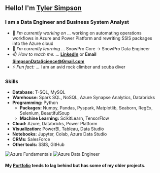 ## Hello! I'm [Tyler Simpson](https://www.tylerjsimpson.com/)
### I am a Data Engineer and Business System Analyst  
- 🔭 *I’m currently working on* ... working on automating operations workflows in Azure and Power Platform and rewriting SSIS packages into the Azure cloud
- 🌱 *I’m currently learning* ... SnowPro Core -> SnowPro Data Engineer  
- 📫 *How to reach me:* ... **[LinkedIn](https://www.linkedin.com/in/tj-simpson/)** or **Email SimpsonDataScience@Gmail.com**  
- ⚡ *Fun fact:* ... I am an avid rock climber and scuba diver  

### Skills
* **Database:**	T-SQL, MySQL  
* **Warehouse:** 	Spark SQL, NoSQL, Azure Synapse Analytics, Databricks  
* **Programming:**	Python 
  * **Packages:** Numpy, Pandas, Pyspark, Matplotlib, Seaborn, RegEx, Selenium, BeautifulSoup  
  * **Machine Learning:** ScikitLearn, TensorFlow 
* **Cloud:** 		Azure, Databricks, Power Platform  
* **Visualization:** 	PowerBI, Tableau, Data Studio  
* **Notebooks:**	Jupyter, Colab, Azure Data Studio  
* **CRMs:**		SalesForce  
* **Other tools:**	SSIS, GitHub  

![Azure Fundamentals](https://images.credly.com/size/110x110/images/be8fcaeb-c769-4858-b567-ffaaa73ce8cf/image.png)
![Azure Data Engineer](https://images.credly.com/size/110x110/images/61542181-0e8d-496c-a17c-3d4bf590eda1/azure-data-engineer-associate-600x600.png)
  
#### My **[Portfolio](https://www.tylerjsimpson.com/)** tends to lag behind but has some of my older projects.
